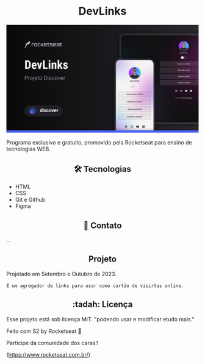 <h1 align="center">DevLinks</h1>

![preview](./.github/Cover.png)
<p aling="center">
    Programa exclusivo e gratuito, promovido pela Rocketseat para ensino de tecnologias WEB.
</p>

<h2 align="center">🛠 Tecnologias</h2>

- HTML
- CSS
- Git e Github
- Figma

<h2 align="center"> 💛 Contato</h2>
...

<h2 align="center">Projeto</h2>
<p>
    Projetado em Setembro e Outubro de 2023.

    É um agregador de links para usar como cartão de visirtas online.
</p>

<h2 align="center">:tadah: Licença</h2>
<p>
    Esse projeto está sob licença MIT.
    "podendo usar e modificar etudo mais."
</p>

Feito com S2 by Rocketseat :wave:

Participe da comunidade dos caras!!

(https://www.rocketseat.com.br/)